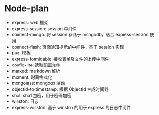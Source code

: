 # Node-plan

* express: web 框架
* express-session: session 中间件
* connect-mongo: 将 session 存储于 mongodb，结合 express-session 使用
* connect-flash: 页面通知提示的中间件，基于 session 实现
* pug: 模板
* express-formidable: 接收表单及文件的上传中间件
* config-lite: 读取配置文件
* marked: markdown 解析
* moment: 时间格式化
* mongolass: mongodb 驱动
* objectid-to-timestamp: 根据 ObjectId 生成时间戳
* sha1: sha1 加密，用于密码加密
* winston: 日志
* express-winston: 基于 winston 的用于 express 的日志中间件